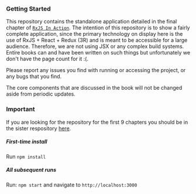 ### Getting Started

This repository contains the standalone application detailed in the final chapter of [`RxJS In Action`](https://www.manning.com/books/rxjs-in-action). The intention of this repository is to show a fairly complete application, since the primary technology on display here is the use of RxJS + React + Redux (3R) and is meant to be accessible for a large audience. Therefore, we are not using JSX or any complex build systems. Entire books can and have been written on such things but unfortunately we don't have the page count for it :(.

Please report any issues you find with running or accessing the project, or any bugs that you find.

The core components that are discussed in the book will not be changed aside from periodic updates.

### Important
If you are looking for the repository for the first 9 chapters you should be in the sister respository [here](https://github.com/RxJSInAction/rxjs-in-action).

##### First-time install

Run `npm install`

##### All subsequent runs

Run: `npm start` and navigate to `http://localhost:3000`
